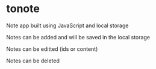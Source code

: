 # tonote
Note app built using JavaScript and local storage

Notes can be added and will be saved in the local storage

Notes can be editted (ids or content)

Notes can be deleted

